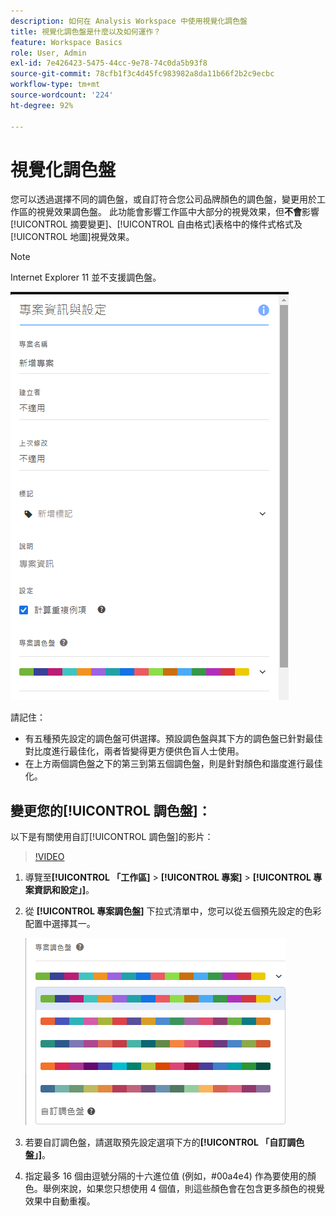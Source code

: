 ```yaml
---
description: 如何在 Analysis Workspace 中使用視覺化調色盤
title: 視覺化調色盤是什麼以及如何運作？
feature: Workspace Basics
role: User, Admin
exl-id: 7e426423-5475-44cc-9e78-74c0da5b93f8
source-git-commit: 78cfb1f3c4d45fc983982a8da11b66f2b2c9ecbc
workflow-type: tm+mt
source-wordcount: '224'
ht-degree: 92%

---
```


# 視覺化調色盤

您可以透過選擇不同的調色盤，或自訂符合您公司品牌顏色的調色盤，變更用於工作區的視覺效果調色盤。 此功能會影響工作區中大部分的視覺效果，但&#x200B;**不會**&#x200B;影響[!UICONTROL 摘要變更]、[!UICONTROL 自由格式]表格中的條件式格式及[!UICONTROL 地圖]視覺效果。

>[!NOTE]
>
>Internet Explorer 11 並不支援調色盤。

![](assets/color_palettes.png)

請記住：

* 有五種預先設定的調色盤可供選擇。預設調色盤與其下方的調色盤已針對最佳對比度進行最佳化，兩者皆變得更方便供色盲人士使用。
* 在上方兩個調色盤之下的第三到第五個調色盤，則是針對顏色和諧度進行最佳化。

## 變更您的[!UICONTROL 調色盤]：

以下是有關使用自訂[!UICONTROL 調色盤]的影片：

>[!VIDEO](https://video.tv.adobe.com/v/23876/?quality=12)

1. 導覽至&#x200B;**[!UICONTROL 「工作區]** > **[!UICONTROL 專案]** > **[!UICONTROL 專案資訊和設定」]**。
1. 從 **[!UICONTROL 專案調色盤]** 下拉式清單中，您可以從五個預先設定的色彩配置中選擇其一。

   ![](assets/custom_palette.png)

1. 若要自訂調色盤，請選取預先設定選項下方的&#x200B;**[!UICONTROL 「自訂調色盤」]**。
1. 指定最多 16 個由逗號分隔的十六進位值 (例如，#00a4e4) 作為要使用的顏色。舉例來說，如果您只想使用 4 個值，則這些顏色會在包含更多顏色的視覺效果中自動重複。
